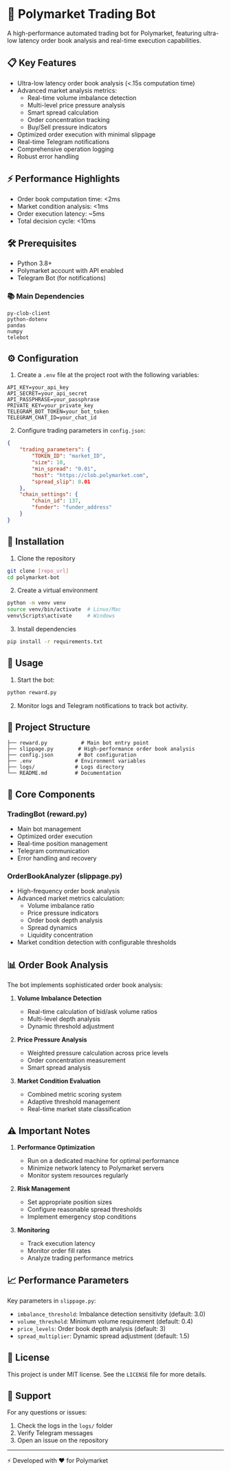 # 🤖 Polymarket Trading Bot

A high-performance automated trading bot for Polymarket, featuring ultra-low latency order book analysis and real-time execution capabilities.

## 📋 Key Features

- Ultra-low latency order book analysis (<.15s computation time)
- Advanced market analysis metrics:
  - Real-time volume imbalance detection
  - Multi-level price pressure analysis
  - Smart spread calculation
  - Order concentration tracking
  - Buy/Sell pressure indicators
- Optimized order execution with minimal slippage
- Real-time Telegram notifications
- Comprehensive operation logging
- Robust error handling

## ⚡ Performance Highlights

- Order book computation time: <2ms
- Market condition analysis: <1ms
- Order execution latency: ~5ms
- Total decision cycle: <10ms

## 🛠️ Prerequisites

- Python 3.8+
- Polymarket account with API enabled
- Telegram Bot (for notifications)

### 📚 Main Dependencies

```
py-clob-client
python-dotenv
pandas
numpy
telebot
```

## ⚙️ Configuration

1. Create a `.env` file at the project root with the following variables:

```
API_KEY=your_api_key
API_SECRET=your_api_secret
API_PASSPHRASE=your_passphrase
PRIVATE_KEY=your_private_key
TELEGRAM_BOT_TOKEN=your_bot_token
TELEGRAM_CHAT_ID=your_chat_id
```

2. Configure trading parameters in `config.json`:

```json
{
    "trading_parameters": {
        "TOKEN_ID": "market_ID",
        "size": 10,
        "min_spread": "0.01",
        "host": "https://clob.polymarket.com",
        "spread_slip": 0.01
    },
    "chain_settings": {
        "chain_id": 137,
        "funder": "funder_address"
    }
}
```

## 🚀 Installation

1. Clone the repository
```bash
git clone [repo_url]
cd polymarket-bot
```

2. Create a virtual environment
```bash
python -m venv venv
source venv/bin/activate  # Linux/Mac
venv\Scripts\activate     # Windows
```

3. Install dependencies
```bash
pip install -r requirements.txt
```

## 💫 Usage

1. Start the bot:
```bash
python reward.py
```

2. Monitor logs and Telegram notifications to track bot activity.

## 📁 Project Structure

```
├── reward.py           # Main bot entry point
├── slippage.py        # High-performance order book analysis
├── config.json        # Bot configuration
├── .env              # Environment variables
├── logs/             # Logs directory
└── README.md         # Documentation
```

## 🔧 Core Components

### TradingBot (reward.py)
- Main bot management
- Optimized order execution
- Real-time position management
- Telegram communication
- Error handling and recovery

### OrderBookAnalyzer (slippage.py)
- High-frequency order book analysis
- Advanced market metrics calculation:
  - Volume imbalance ratio
  - Price pressure indicators
  - Order book depth analysis
  - Spread dynamics
  - Liquidity concentration
- Market condition detection with configurable thresholds

## 📊 Order Book Analysis

The bot implements sophisticated order book analysis:

1. **Volume Imbalance Detection**
   - Real-time calculation of bid/ask volume ratios
   - Multi-level depth analysis
   - Dynamic threshold adjustment

2. **Price Pressure Analysis**
   - Weighted pressure calculation across price levels
   - Order concentration measurement
   - Smart spread analysis

3. **Market Condition Evaluation**
   - Combined metric scoring system
   - Adaptive threshold management
   - Real-time market state classification

## ⚠️ Important Notes

1. **Performance Optimization**
   - Run on a dedicated machine for optimal performance
   - Minimize network latency to Polymarket servers
   - Monitor system resources regularly

2. **Risk Management**
   - Set appropriate position sizes
   - Configure reasonable spread thresholds
   - Implement emergency stop conditions

3. **Monitoring**
   - Track execution latency
   - Monitor order fill rates
   - Analyze trading performance metrics

## 📈 Performance Parameters

Key parameters in `slippage.py`:
- `imbalance_threshold`: Imbalance detection sensitivity (default: 3.0)
- `volume_threshold`: Minimum volume requirement (default: 0.4)
- `price_levels`: Order book depth analysis (default: 3)
- `spread_multiplier`: Dynamic spread adjustment (default: 1.5)

## 📄 License

This project is under MIT license. See the `LICENSE` file for more details.

## 🙏 Support

For any questions or issues:
1. Check the logs in the `logs/` folder
2. Verify Telegram messages
3. Open an issue on the repository

---
⚡ Developed with ❤️ for Polymarket